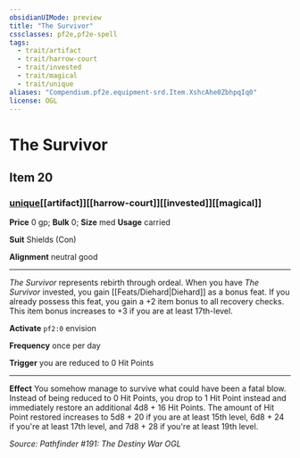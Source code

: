 ```yaml
---
obsidianUIMode: preview
title: "The Survivor"
cssclasses: pf2e,pf2e-spell
tags:
  - trait/artifact
  - trait/harrow-court
  - trait/invested
  - trait/magical
  - trait/unique
aliases: "Compendium.pf2e.equipment-srd.Item.XshcAhe0ZbhpqIq0"
license: OGL
---
```

# The Survivor
## Item 20
### [unique](unique "Unique Rarity Trait")[[artifact]][[harrow-court]][[invested]][[magical]]


**Price** 0 gp; 
**Bulk** 0; **Size** med
**Usage** carried

**Suit** Shields (Con)

**Alignment** neutral good

* * *

_The Survivor_ represents rebirth through ordeal. When you have _The Survivor_ invested, you gain [[Feats/Diehard|Diehard]] as a bonus feat. If you already possess this feat, you gain a +2 item bonus to all recovery checks. This item bonus increases to +3 if you are at least 17th-level.

**Activate** `pf2:0` envision

**Frequency** once per day

**Trigger** you are reduced to 0 Hit Points

* * *

**Effect** You somehow manage to survive what could have been a fatal blow. Instead of being reduced to 0 Hit Points, you drop to 1 Hit Point instead and immediately restore an additional 4d8 + 16 Hit Points. The amount of Hit Point restored increases to 5d8 + 20 if you are at least 15th level, 6d8 + 24 if you're at least 17th level, and 7d8 + 28 if you're at least 19th level.

*Source: Pathfinder #191: The Destiny War*
*OGL*